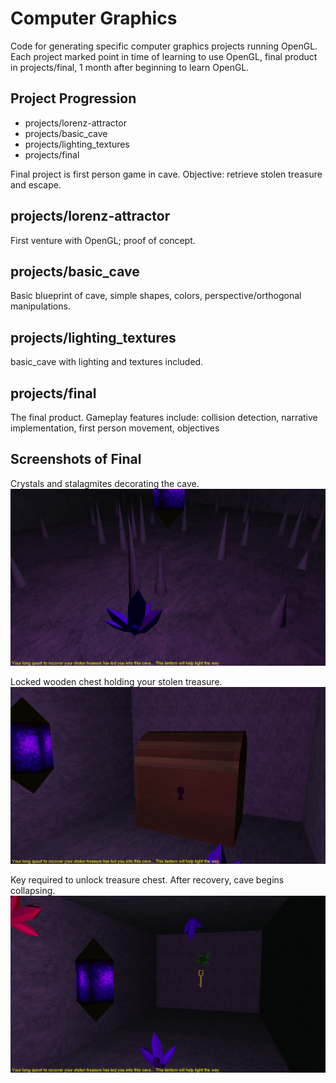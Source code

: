 # Computer Graphics

Code for generating specific computer graphics projects running OpenGL. Each project marked point in time of learning to use OpenGL, final product in projects/final, 1 month after beginning to learn OpenGL.

## Project Progression
- projects/lorenz-attractor
- projects/basic_cave
- projects/lighting_textures
- projects/final

Final project is first person game in cave. Objective: retrieve stolen treasure and escape.

## projects/lorenz-attractor

First venture with OpenGL; proof of concept.

## projects/basic_cave

Basic blueprint of cave, simple shapes, colors, perspective/orthogonal manipulations.

## projects/lighting_textures

basic_cave with lighting and textures included.

## projects/final

The final product. Gameplay features include: collision detection, narrative implementation, first person movement, objectives

## Screenshots of Final

Crystals and stalagmites decorating the cave.
![screenshot of crystal](screenshots/crystal.png)

Locked wooden chest holding your stolen treasure.
![screenshot of chest](screenshots/chest.png)

Key required to unlock treasure chest. After recovery, cave begins collapsing.
![screenshot of key](screenshots/key.png)


